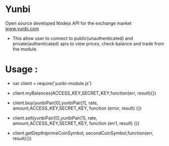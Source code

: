# Yunbi
Open source developed Nodejs API for the exchange market www.yunbi.com 
- This allow user to connect to public(unauthenticated) and private(authenticated) apis to view prices, check balance and trade from the module. 
 # Usage : 
 
 - var client = require('yunbi-module.js')

 -  client.myBalances(ACCESS_KEY,SECRET_KEY,function(err, result){})

 -  client.buy(yunbiPair[0],yunbiPair[1], rate, amount,ACCESS_KEY,SECRET_KEY, function (error, result) {})

 - client.sell(yunbiPair[0],yunbiPair[1], rate, amount,ACCESS_KEY,SECRET_KEY, function (err1, result) {})

 - client.getDepth(primeCoinSymbol, secondCoinSymbol,function(err, result){})
 
  
